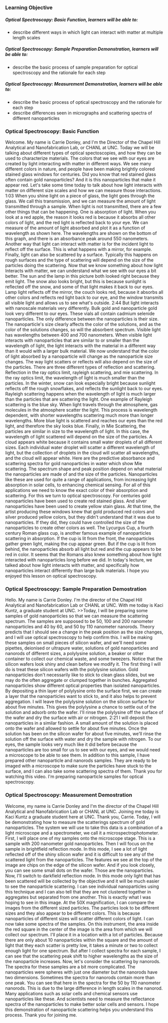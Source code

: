 ### Learning Objective

##### Optical Spectroscopy: Basic Function, learners will be able to:

- describe different ways in which light can interact with matter at multiple length scales

##### Optical Spectroscopy: Sample Preparation Demonstration, learners will be able to:

- describe the basic process of sample preparation for optical spectroscopy and the rationale for each step

##### Optical Spectroscopy: Measurement Demonstration, learners will be able to:

- describe the basic process of optical spectroscopy and the rationale for each step
- describe differences seen in micrographs and scattering spectra of different nanoparticles

### Optical Spectroscopy: Basic Function

Welcome. My name is Carrie Donley, and I'm the Director of the Chapel Hill Analytical and Nanofabrication Lab, or CHANL at UNC. Today we will be talking about different types of optical spectoscopies, and how they can be used to characterize materials. The colors that we see with our eyes are created by light interacting with matter in different ways. We see many different colors in nature, and people have been making brightly colored stained glass windows for centuries. Did you know that red stained glass often contain gold nanoparticles? And it is this nanoparticles that make it appear red. Let's take some time today to talk about how light interacts with matter on different size scales and how we can measure those interactions.
1:03
When you shine light on a piece of glass, the light goes through the glass. We call this transmission, and we can measure the amount of light transmitted through a sample. When light is not transmitted, there are a few other things that can be happening. One is absorption of light. When you look at a red apple, the reason it looks red is because it absorbs all other colors of light, and the red light is reflected back to your eye. We can measure of the amount of light absorbed and plot it as a function of wavelength as shown here. The wavelengths are shown on the bottom of this graph, and there is an absorbance peak around 550 nanometers. Another way that light can interact with matter is for the incident light to reflect off the surface. This is what happens with a mirror, for example. Finally, light can also be scattered by a surface. Typically this happens on rough surfaces and the type of scattering will depend on the size of the particles doing the scattering. Now that we know something about how light Interacts with matter, we can understand what we see with our eyes a bit better. The sun and the lamp in this picture both looked right because they emit light. The snow also looks bright, but this is because sunlight is reflected off the snow, and some of that light makes it back to our eyes. Lamp light reflects off the mirror, the couch looks red, because it absorbs all other colors and reflects red light back to our eye, and the window transmits all visible light and allows us to see what's outside.
2:44
But light interacts with nanoscale materials very differently. Bulk gold and nanoparticle gold look very different to our eyes. These vials all contain cadmium selenide nanoparticles. The only difference between the nanoparticles is their size. The nanoparticle's size clearly affects the color of the solutions, and as the color of the solutions changes, so will the absorbent spectrum. Visible light has wavelengths between 400 and 700 nanometers. When visible light interacts with nanoparticles that are similar to or smaller than the wavelength of light, the light interacts with the material in a different way than it would with a larger bulk material. We now understand that the color of light absorbed by a nanoparticle will change as the nanoparticle size changes. The way light scatters or reflects will also depend on the size of the particles. There are three different types of reflection and scattering. Reflection in the ray optics limit, rayleigh scattering, and mie scattering. In the ray optics limit, the wavelength of light is much smaller than the particles. In the winter, snow can look especially bright because sunlight reflects off the rough snowflakes, and reflects the sunlight back to our eyes. Rayleigh scattering happens when the wavelength of light is much larger than the particles that are scattering the light. One example of Rayleigh scattering is the blue sky. When light travels through the atmosphere, gas molecules in the atmosphere scatter the light. This process is wavelength dependent, with shorter wavelengths scattering much more than longer wavelengths. More blue light is scattered and reaches our eyes than the red light, and therefore the sky looks blue. Finally, in Mie Scattering, the particles are similar in size to the wavelength of light. In this case, the wavelength of light scattered will depend on the size of the particles. A cloud appears white because it contains small water droplets of all different sizes. Each individual water droplet will scatter a different wavelength of light, but the collection of droplets in the cloud will scatter all wavelengths, and the cloud will appear white. Here are the predictive absorbance and scattering spectra for gold nanoparticles in water which show Mie scattering. The spectrum shape and peak position depend on what material the nanoparticles are made of and the size of the particles. Nanoparticles like these are used for quite a range of applications, from increasing light absorption in solar cells, to enhancing chemical sensing. For all of this applications we need to know the exact color of their absorption and scattering. For this we turn to optical spectroscopy. For centuries gold nanoparticles have been used to create red stained glass. And silver nanoparticles have been used to create yellow stain glass. At that time, the artist producing these windows knew that gold produced red colors and silver produced yellow colors, but they didn't understand that it was due to nanoparticles. If they did, they could have controlled the size of the nanoparticles to create other colors as well. The Lycurgus Cup, a fourth century Roman glass cup, is another famous example of nanoparticles scattering in absorption. If the cup is lit from the front, the nanoparticles gather green light, making the cup appear green. But if the cup is lit from behind, the nanoparticles absorb all light but red and the cup appears to be red in color. It seems that the Romans also knew something about how light interacted with nanoparticles long before we did. In today's lecture, we talked about how light interacts with matter, and specifically how nanoparticles interact differently than large bulk materials. I hope you enjoyed this lesson on optical spectroscopy.

### Optical Spectroscopy: Sample Preparation Demostration
Hello. My name is Carrie Donley. I'm the director of the Chapel Hill Analytical and Nanofabrication Lab or CHANL at UNC. With me today is Kaci Kuntz, a graduate student at UNC. >>Today, I will be preparing some samples of gold nanoparticles so that we can measure the scattering spectrum. The samples are supposed to be 50, 100 and 200 nanometer nanoparticles and 40 by 60, and 50 by 110 nanometer nanorods. Theory predicts that I should see a change in the peak position as the size changes, and I will use optical spectroscopy to help confirm this. I will be making these samples on small pieces of silicon wafer, and we'll need some pipettes, deionised or ultrapure water, solutions of gold nanoparticles and nanorods of different sizes, a polylysine solution, a beaker or other container to collect our chemical waste, and some tweezers. Notice that the silicon wafers look shiny and clean before we modify it. The first thing I will do is treat these silicon wafers with the polylysine solution. Gold nanoparticles don't necessarily like to stick to clean glass slides, but we may do the often aggregate or clumped together in bunches. Aggregated nanoparticles show different optical properties than isolated nanoparticles. By depositing a thin layer of polylysine onto the surface first, we can create a layer that the nanoparticles want to stick to, and it also helps to prevent aggregation. I will leave the polylysine solution on the silicon surface for about five minutes. This gives the polylysine a chance to settle out of the solution and adsorb onto the wafer. I'll rinse the polylysine off the surface of the wafer and dry the surface with air or nitrogen.
2:21
I will deposit the nanoparticles in a similar fashion. A small amount of the solution is placed onto the wafer and allowed to settle for about five minutes. Once the solution has been on the silicon wafer for about five minutes, we'll rinse the solution off the surface with water and dry the sample with nitrogen. To our eyes, the sample looks very much like it did before because the nanoparticles are too small for us to see with our eyes, and we would need a microscope to be able to see them. In addition to this sample, I have prepared other nanoparticle and nanorods samples. They are ready to be imaged with a microscope to make sure the particles have stuck to the surface, and I can also take some scattering spectra of them. Thank you for watching this video. I'm preparing nanoparticle samples for optical spectroscopy.

### Optical Spectroscopy: Measurement Demostration
Welcome, my name is Carrie Donley and I'm the director of the Chapel Hill Analytical and Nanofabrication Lab or CHANL at UNC. Joining me today is Kaci Kuntz a graduate student here at UNC. Thank you, Carrie. Today, I will be demonstrating how to measure the scatterings spectrum of gold nanoparticles. The system we will use to take this data is a combination of a light microscope and a spectrometer, we call it a microspectrophotometer. First, I will place one of my samples onto the microscope stage. This is a sample with 200 nanometer gold nanoparticles. Then I will focus on the sample in brightfield reflection mode. In this mode, I see a lot of light reflected off of the shiny silicon wafer and it is difficult to see any of the scattered light from the nanoparticles. The features we see at the top of the image are chips on the edge of the silicon wafer. And if you look closely, you can see some small dots on the wafer. Those are the nanoparticles. Now, I'll switch to darkfield reflection mode. In this mode only light that has been scattered will be collected by the objective and it will be much easier to see the nanoparticle scattering. I can see individual nanoparticles using this technique and I can also tell that they are not clustered together in aggregates but separated from one another. This is exactly what I was hoping to see in this image. At the 50X magnification, I can compare the images from the different sized particles. The particles look to be different sizes and they also appear to be different colors. This is because nanoparticles of different sizes will scatter different colors of light. I can now take some spectra of the samples. On this instrument, the area inside the red square in the center of the image is the area from which we will collect our spectrum. I'll place it in a location with a lot of particles. Because there are only about 10 nanoparticles within the square and the amount of light that they each scatter is pretty low, it takes a minute or two to collect enough light for one spectrum. But after I collect spectra for each sample, I can see that the scattering peak shift to higher wavelengths as the size of the nanoparticle increases. Now, let's consider the scattering by nanorods. The spectra for these samples are a bit more complicated. The nanoparticles were spheres with just one diameter but the nanorods have two dimensions. Sometimes the spectra for nanorods contain more than one peak. You can see that here in the spectra for the 50 by 110 nanometer nanorods. This is due to the large difference in length scales in the nanorod. Many applications such as solar cells and chemical sensors use nanoparticles like these. And scientists need to measure the reflectance spectra of the nanoparticles to make better solar cells and sensors. I hope this demonstration of nanoparticle scattering helps you understand this process. Thank you for joining me.
